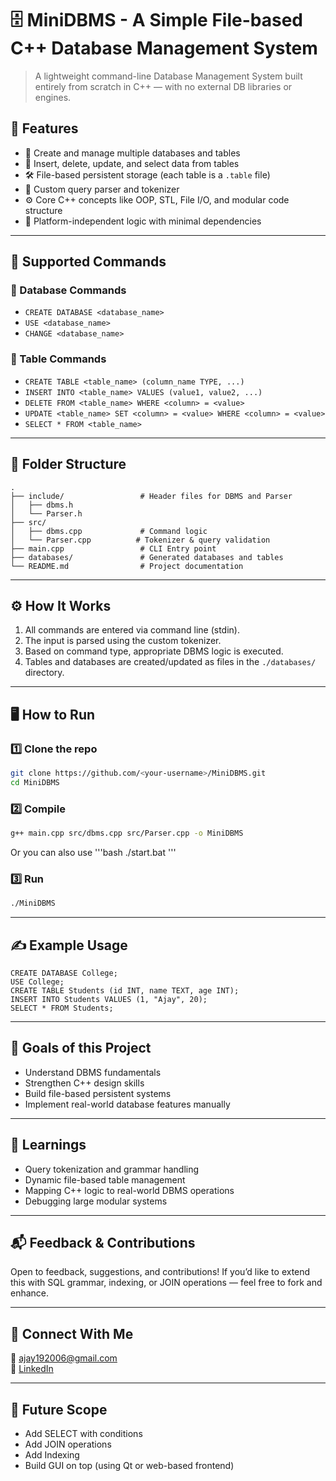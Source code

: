 
# 🗄️ MiniDBMS - A Simple File-based C++ Database Management System

> A lightweight command-line Database Management System built entirely from scratch in C++ — with no external DB libraries or engines.

## 🚀 Features

- 📁 Create and manage multiple databases and tables
- 🧱 Insert, delete, update, and select data from tables
- 🛠️ File-based persistent storage (each table is a `.table` file)
- 🧠 Custom query parser and tokenizer
- ⚙️ Core C++ concepts like OOP, STL, File I/O, and modular code structure
- 🎯 Platform-independent logic with minimal dependencies

---

## 🧪 Supported Commands

### 📂 Database Commands
- `CREATE DATABASE <database_name>`
- `USE <database_name>`
- `CHANGE <database_name>`

### 📄 Table Commands
- `CREATE TABLE <table_name> (column_name TYPE, ...)`
- `INSERT INTO <table_name> VALUES (value1, value2, ...)`
- `DELETE FROM <table_name> WHERE <column> = <value>`
- `UPDATE <table_name> SET <column> = <value> WHERE <column> = <value>`
- `SELECT * FROM <table_name>`

---

## 🧱 Folder Structure

```
.
├── include/                 # Header files for DBMS and Parser
│   ├── dbms.h
│   └── Parser.h
├── src/
│   ├── dbms.cpp             # Command logic
│   └── Parser.cpp          # Tokenizer & query validation
├── main.cpp                 # CLI Entry point
├── databases/               # Generated databases and tables
└── README.md                # Project documentation
```

---

## ⚙️ How It Works

1. All commands are entered via command line (stdin).
2. The input is parsed using the custom tokenizer.
3. Based on command type, appropriate DBMS logic is executed.
4. Tables and databases are created/updated as files in the `./databases/` directory.

---

## 🖥️ How to Run

### 1️⃣ Clone the repo
```bash
git clone https://github.com/<your-username>/MiniDBMS.git
cd MiniDBMS
```

### 2️⃣ Compile
```bash
g++ main.cpp src/dbms.cpp src/Parser.cpp -o MiniDBMS 
```

Or you can also use 
'''bash
    ./start.bat
'''

### 3️⃣ Run
```bash
./MiniDBMS
```

---

## ✍️ Example Usage

```
CREATE DATABASE College;
USE College;
CREATE TABLE Students (id INT, name TEXT, age INT);
INSERT INTO Students VALUES (1, "Ajay", 20);
SELECT * FROM Students;
```

---

## 📌 Goals of this Project

- Understand DBMS fundamentals
- Strengthen C++ design skills
- Build file-based persistent systems
- Implement real-world database features manually

---

## 🧠 Learnings

- Query tokenization and grammar handling
- Dynamic file-based table management
- Mapping C++ logic to real-world DBMS operations
- Debugging large modular systems

---

## 📬 Feedback & Contributions

Open to feedback, suggestions, and contributions! If you’d like to extend this with SQL grammar, indexing, or JOIN operations — feel free to fork and enhance.

---

## 🔗 Connect With Me

📧 [ajay192006@gmail.com](mailto:ajay192006@gmail.com)  
📎 [LinkedIn](https://www.linkedin.com/in/ajay-s-vasan-584111291/)  


---

## 🏁 Future Scope

- Add SELECT with conditions
- Add JOIN operations
- Add Indexing
- Build GUI on top (using Qt or web-based frontend)
